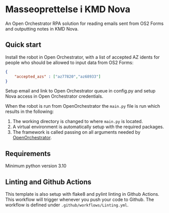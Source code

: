 # Masseoprettelse i KMD Nova
An Open Orchestrator RPA solution for reading emails sent from OS2 Forms and outputting notes in KMD Nova.

## Quick start

Install the robot in Open Orchestrator, with a list of accepted AZ idents for people who should be allowed to input data from OS2 Forms:

```json
{
    "accepted_azs" : ["az77820","az68933"]
}
```
Setup email and link to Open Orchestrator queue in config.py and setup Nova access in Open Orchestrator credentials.

When the robot is run from OpenOrchestrator the `main.py` file is run which results
in the following:
1. The working directory is changed to where `main.py` is located.
2. A virtual environment is automatically setup with the required packages.
3. The framework is called passing on all arguments needed by [OpenOrchestrator](https://github.com/itk-dev-rpa/OpenOrchestrator).

## Requirements
Minimum python version 3.10

## Linting and Github Actions

This template is also setup with flake8 and pylint linting in Github Actions.
This workflow will trigger whenever you push your code to Github.
The workflow is defined under `.github/workflows/Linting.yml`.

